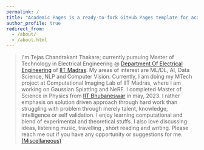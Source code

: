 ```yaml
---
permalink: /
title: "Academic Pages is a ready-to-fork GitHub Pages template for academic personal websites"
author_profile: true
redirect_from: 
  - /about/
  - /about.html
---
```


> I'm Tejas Chandrakant Thakare; currently pursuing Master of Technology in Electrical Engineering @ [Department Of Electrical Engineering](https://www.ee.iitm.ac.in/) of [IIT Madras](https://www.iitm.ac.in/). My areas of interest are ML/DL, AI, Data Science, NLP and Computer Vision. Currently, I am doing my MTech project at Computational Imaging Lab of IIT Madras, where I am working on Gaussian Splatting and NeRF. I completed Master of Science in Physics from [IIT Bhubaneswar](https://www.iitbbs.ac.in/) in may, 2023. I rather emphasis on solution driven approach through hard work than struggling with problem through merely talent, knowledge, intelligence or self validation. I enjoy learning computational and blend of experimental and theoretical stuffs. I also love discussing ideas, listening music, travelling , short reading and writing.  Please reach me out if you have any opportunity or suggestions for me. [(Miscellaneous)](https://scholar.google.com/citations?view_op=list_works&hl=en&authuser=1&hl=en&user=9c1wpgEAAAAJ&authuser=1&gmla=ALUCkoWIz45u5FqqUPEhMZVLW6VlPWSR-oDGjZ5gsyyI_LOQLRIa4_G6iVpGGjmfwfTUA0BRxr5MpKZtQIeiFm1UAsqhPAEvtR7sbQXp1wo&sciund=8501629086222996205&gmla=ALUCkoXQyzDl19TiFdo01OZVB19YPQfJg_y32Zs0TsRVEdE-r-O8A4XDu_0O43vErNwgNjVw3OkbAytyxUx2_MM1uJS7L5Wsj7O-wA-ar54&sciund=13427295097565296720&gmla=ALUCkoUGNYZsQFZQ3EaVBuNyxsXYs0WZnl4UCOG58nXhFfwIPjAGPNofbeejlmkAmdthKHY7SeE6eSrDYskXzguzOGgQmeYfBFcWlfNwwWY&sciund=15803847038240852671)
